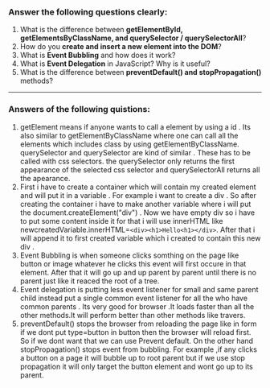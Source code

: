 ### Answer the following questions clearly:

1. What is the difference between **getElementById, getElementsByClassName, and querySelector / querySelectorAll**?
2. How do you **create and insert a new element into the DOM**?
3. What is **Event Bubbling** and how does it work?
4. What is **Event Delegation** in JavaScript? Why is it useful?
5. What is the difference between **preventDefault() and stopPropagation()** methods?

---
### Answers of the following quistions:
1. getElement means if anyone wants to call a element by using a id . Its also similar to getElementByClassName where one can call all the elements which includes class by using getElementByClassName. querySelector and querySelector are kind of similar . These has to be called with css selectors. the querySelector only returns the first appearance of the selected css selector and querySelectorAll returns all the apearance.
2. First i have to create a container which will contain my created element and will put it in a variable . For example i want to create a div . So after creating the container i have to make another variable where i will put the document.createElement("div") . Now we have empty div so i have to put some content inside it for that i will use innerHTML like newcreatedVariable.innerHTML=`<div><h1>Hello<h1></div>`.
After that i will append it to first created variable which i created to contain this new div .
3. Event Bubbling is when someone clicks somthing on the page like button or image whatever he clicks this event will first occure in that element. After that it will go up and up parent by parent until there is no parent just like it reaced the root of a tree.
4. Event delegation is putting less event listener for small and same parent child instead put a single common event listener for all the who have common parents . Its very good for browser .It loads faster than all the other methods.It will perform better than other methods like travers.
5. preventDefault() stops the browser from reloading the page like in form if we dont put type=button in button then the browser will reload first. So if we dont want that we can use Prevent default. On the other hand stopPropagation() stops event from bubbling. For example ,if any clicks a button on a page it will bubble up to root parent but if we use stop propagation it will only target the button element and wont go up to its parent.